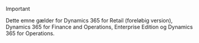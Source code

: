 > [!IMPORTANT]
> Dette emne gælder for Dynamics 365 for Retail (foreløbig version), Dynamics 365 for Finance and Operations, Enterprise Edition og Dynamics 365 for Operations.
